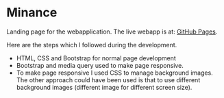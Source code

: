 # Minance

Landing page for the webapplication. The live webapp is at: [GitHub Pages](https://ashvinikumar.github.io/minance-landing/). 

Here are the steps which I followed during the development.

  - HTML, CSS and Bootstrap for normal page development
  - Bootstrap and media query used to make page responsive.
  - To make page responsive I used CSS to manage background images. The other approach could have been used is that to use different background images (different image for different screen size).
